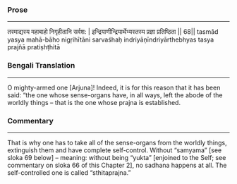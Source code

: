 ### Prose 
 --- 
तस्माद्यस्य महाबाहो निगृहीतानि सर्वश: |
इन्द्रियाणीन्द्रियार्थेभ्यस्तस्य प्रज्ञा प्रतिष्ठिता || 68||
tasmād yasya mahā-bāho nigṛihītāni sarvaśhaḥ
indriyāṇīndriyārthebhyas tasya prajñā pratiṣhṭhitā

### Bengali Translation 
 --- 
O mighty-armed one [Arjuna]! Indeed, it is for this reason that it has been said: “the one whose sense-organs have, in all ways, left the abode of the worldly things – that is the one whose prajna is established.

### Commentary 
 --- 
That is why one has to take all of the sense-organs from the worldly things, extinguish them and have complete self-control. Without “samyama” [see sloka 69 below] – meaning: without being “yukta” [enjoined to the Self; see commentary on sloka 66 of this Chapter 2], no sadhana happens at all. The self-controlled one is called “sthitaprajna.”